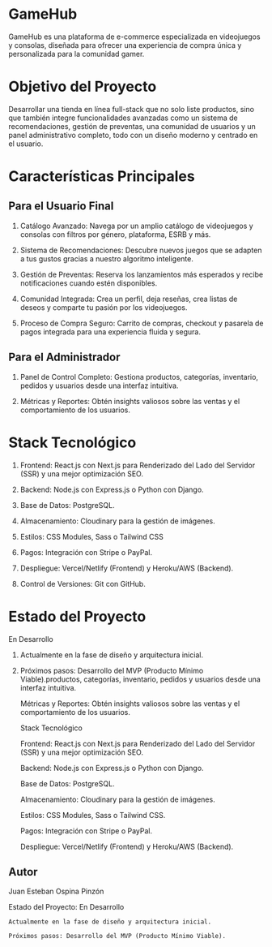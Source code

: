 
# GameHub

GameHub es una plataforma de e-commerce especializada en videojuegos y consolas, diseñada para ofrecer una experiencia de compra única y personalizada para la comunidad gamer.


# Objetivo del Proyecto

Desarrollar una tienda en línea full-stack que no solo liste productos, sino que también integre funcionalidades avanzadas como un sistema de recomendaciones, gestión de preventas, una comunidad de usuarios y un panel administrativo completo, todo con un diseño moderno y centrado en el usuario.


# Características Principales

## Para el Usuario Final

1. Catálogo Avanzado: Navega por un amplio catálogo de videojuegos y consolas con filtros por género, plataforma, ESRB y más.

2. Sistema de Recomendaciones: Descubre nuevos juegos que se adapten a tus gustos gracias a nuestro algoritmo inteligente.

3. Gestión de Preventas: Reserva los lanzamientos más esperados y recibe notificaciones cuando estén disponibles.

4. Comunidad Integrada: Crea un perfil, deja reseñas, crea listas de deseos y comparte tu pasión por los videojuegos.

5. Proceso de Compra Seguro: Carrito de compras, checkout y pasarela de pagos integrada para una experiencia fluida y segura.


## Para el Administrador

1. Panel de Control Completo: Gestiona productos, categorías, inventario, pedidos y usuarios desde una interfaz intuitiva.

2. Métricas y Reportes: Obtén insights valiosos sobre las ventas y el comportamiento de los usuarios.

# Stack Tecnológico

1. Frontend: React.js con Next.js para Renderizado del Lado del Servidor (SSR) y una mejor optimización SEO.

2. Backend: Node.js con Express.js o Python con Django.

3. Base de Datos: PostgreSQL.

4. Almacenamiento: Cloudinary para la gestión de imágenes.

5. Estilos: CSS Modules, Sass o Tailwind CSS

6. Pagos: Integración con Stripe o PayPal.

7. Despliegue: Vercel/Netlify (Frontend) y Heroku/AWS (Backend).

8. Control de Versiones: Git con GitHub.


# Estado del Proyecto

En Desarrollo

1. Actualmente en la fase de diseño y arquitectura inicial.

2. Próximos pasos: Desarrollo del MVP (Producto Mínimo Viable).productos, categorías, inventario, pedidos y usuarios desde una interfaz intuitiva.

    Métricas y Reportes: Obtén insights valiosos sobre las ventas y el comportamiento de los usuarios.

   Stack Tecnológico

    Frontend: React.js con Next.js para Renderizado del Lado del Servidor (SSR) y una mejor optimización SEO.

    Backend: Node.js con Express.js o Python con Django.

    Base de Datos: PostgreSQL.

    Almacenamiento: Cloudinary para la gestión de imágenes.

    Estilos: CSS Modules, Sass o Tailwind CSS.

    Pagos: Integración con Stripe o PayPal.

    Despliegue: Vercel/Netlify (Frontend) y Heroku/AWS (Backend).

## Autor
Juan Esteban Ospina Pinzón

 Estado del Proyecto: En Desarrollo

    Actualmente en la fase de diseño y arquitectura inicial.

    Próximos pasos: Desarrollo del MVP (Producto Mínimo Viable).
